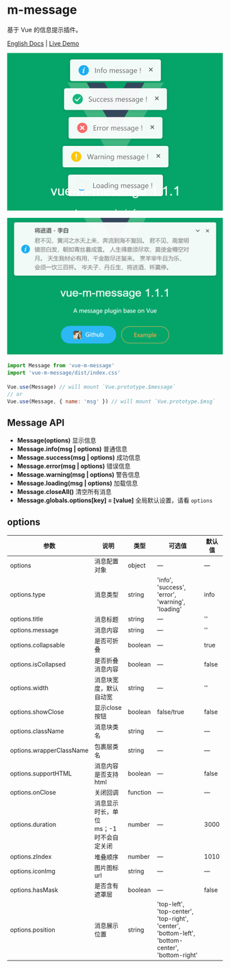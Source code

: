# m-message

基于 Vue 的信息提示插件。


[English Docs](README.md) | [Live Demo](https://mengdu.github.io/m-message/index.html)



<div align="center">

![](./20190722111215.png)

![](./20190722111342.png)
</div>



```js
import Message from 'vue-m-message'
import 'vue-m-message/dist/index.css'

Vue.use(Message) // will mount `Vue.prototype.$message`
// or
Vue.use(Message, { name: 'msg' }) // will mount `Vue.prototype.$msg`
```

## Message API

+ **Message(options)** 显示信息
+ **Message.info(msg | options)** 普通信息
+ **Message.success(msg | options)** 成功信息
+ **Message.error(msg | options)** 错误信息
+ **Message.warning(msg | options)** 警告信息
+ **Message.loading(msg | options)** 加载信息
+ **Message.closeAll()** 清空所有消息
+ **Message.globals.options[key] = [value]** 全局默认设置，请看 `options`

## options

| 参数      | 说明    | 类型      | 可选值       | 默认值   |
|---------- |-------- |---------- |-------------  |-------- |
| options   | 消息配置对象   | object | —  |    —   |
| options.type   |  消息类型  | string | 'info', 'success', 'error', 'warning', 'loading'  |   info   |
| options.title   |  消息标题  | string | —  |    ''   |
| options.message   |  消息内容  | string | —  |    ''   |
| options.collapsable   |  是否可折叠  | boolean | —  |   true   |
| options.isCollapsed   |  是否折叠消息内容  | boolean | —  |   false   |
| options.width   |  消息块宽度，默认自动宽  | string | —  |  ''  |
| options.showClose   |  显示close按钮  | boolean | false/true |   false   |
| options.className   |  消息块类名  | string | — |  — |
| options.wrapperClassName   |  包裹层类名  | string | — |  — |
| options.supportHTML   |  消息内容是否支持html  | boolean | — | false |
| options.onClose   |  关闭回调   | function | —  |    —   |
| options.duration   |  消息显示时长，单位ms；-1时不会自定关闭  | number | —  |   3000   |
| options.zIndex   |  堆叠顺序   | number | —  |    1010   |
| options.iconImg   | 图片图标url  | string | —  |   —   |
| options.hasMask   | 是否含有遮罩层  | boolean | —  |  false   |
| options.position   | 消息展示位置  | string | 'top-left', 'top-center', 'top-right', 'center', 'bottom-left', 'bottom-center', 'bottom-right' |
